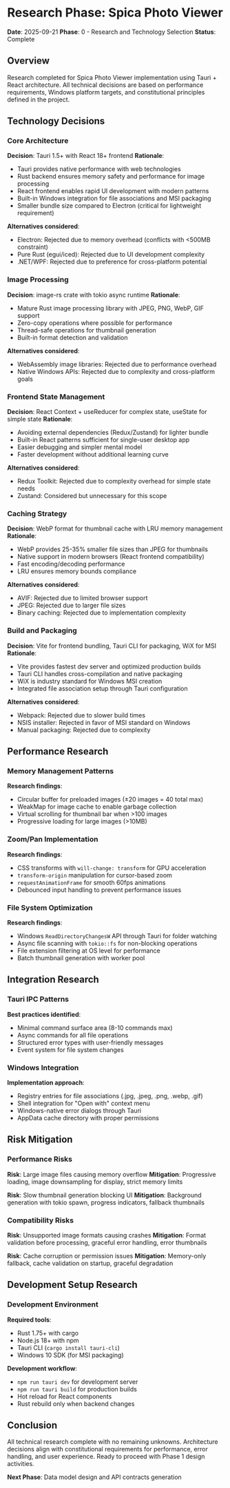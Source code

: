 # Research Phase: Spica Photo Viewer

**Date**: 2025-09-21
**Phase**: 0 - Research and Technology Selection
**Status**: Complete

## Overview

Research completed for Spica Photo Viewer implementation using Tauri + React architecture. All technical decisions are based on performance requirements, Windows platform targets, and constitutional principles defined in the project.

## Technology Decisions

### Core Architecture

**Decision**: Tauri 1.5+ with React 18+ frontend
**Rationale**:
- Tauri provides native performance with web technologies
- Rust backend ensures memory safety and performance for image processing
- React frontend enables rapid UI development with modern patterns
- Built-in Windows integration for file associations and MSI packaging
- Smaller bundle size compared to Electron (critical for lightweight requirement)

**Alternatives considered**:
- Electron: Rejected due to memory overhead (conflicts with <500MB constraint)
- Pure Rust (egui/iced): Rejected due to UI development complexity
- .NET/WPF: Rejected due to preference for cross-platform potential

### Image Processing

**Decision**: image-rs crate with tokio async runtime
**Rationale**:
- Mature Rust image processing library with JPEG, PNG, WebP, GIF support
- Zero-copy operations where possible for performance
- Thread-safe operations for thumbnail generation
- Built-in format detection and validation

**Alternatives considered**:
- WebAssembly image libraries: Rejected due to performance overhead
- Native Windows APIs: Rejected due to complexity and cross-platform goals

### Frontend State Management

**Decision**: React Context + useReducer for complex state, useState for simple state
**Rationale**:
- Avoiding external dependencies (Redux/Zustand) for lighter bundle
- Built-in React patterns sufficient for single-user desktop app
- Easier debugging and simpler mental model
- Faster development without additional learning curve

**Alternatives considered**:
- Redux Toolkit: Rejected due to complexity overhead for simple state needs
- Zustand: Considered but unnecessary for this scope

### Caching Strategy

**Decision**: WebP format for thumbnail cache with LRU memory management
**Rationale**:
- WebP provides 25-35% smaller file sizes than JPEG for thumbnails
- Native support in modern browsers (React frontend compatibility)
- Fast encoding/decoding performance
- LRU ensures memory bounds compliance

**Alternatives considered**:
- AVIF: Rejected due to limited browser support
- JPEG: Rejected due to larger file sizes
- Binary caching: Rejected due to implementation complexity

### Build and Packaging

**Decision**: Vite for frontend bundling, Tauri CLI for packaging, WiX for MSI
**Rationale**:
- Vite provides fastest dev server and optimized production builds
- Tauri CLI handles cross-compilation and native packaging
- WiX is industry standard for Windows MSI creation
- Integrated file association setup through Tauri configuration

**Alternatives considered**:
- Webpack: Rejected due to slower build times
- NSIS installer: Rejected in favor of MSI standard on Windows
- Manual packaging: Rejected due to complexity

## Performance Research

### Memory Management Patterns

**Research findings**:
- Circular buffer for preloaded images (±20 images = 40 total max)
- WeakMap for image cache to enable garbage collection
- Virtual scrolling for thumbnail bar when >100 images
- Progressive loading for large images (>10MB)

### Zoom/Pan Implementation

**Research findings**:
- CSS transforms with `will-change: transform` for GPU acceleration
- `transform-origin` manipulation for cursor-based zoom
- `requestAnimationFrame` for smooth 60fps animations
- Debounced input handling to prevent performance issues

### File System Optimization

**Research findings**:
- Windows `ReadDirectoryChangesW` API through Tauri for folder watching
- Async file scanning with `tokio::fs` for non-blocking operations
- File extension filtering at OS level for performance
- Batch thumbnail generation with worker pool

## Integration Research

### Tauri IPC Patterns

**Best practices identified**:
- Minimal command surface area (8-10 commands max)
- Async commands for all file operations
- Structured error types with user-friendly messages
- Event system for file system changes

### Windows Integration

**Implementation approach**:
- Registry entries for file associations (.jpg, .jpeg, .png, .webp, .gif)
- Shell integration for "Open with" context menu
- Windows-native error dialogs through Tauri
- AppData cache directory with proper permissions

## Risk Mitigation

### Performance Risks

**Risk**: Large image files causing memory overflow
**Mitigation**: Progressive loading, image downsampling for display, strict memory limits

**Risk**: Slow thumbnail generation blocking UI
**Mitigation**: Background generation with tokio spawn, progress indicators, fallback thumbnails

### Compatibility Risks

**Risk**: Unsupported image formats causing crashes
**Mitigation**: Format validation before processing, graceful error handling, error thumbnails

**Risk**: Cache corruption or permission issues
**Mitigation**: Memory-only fallback, cache validation on startup, graceful degradation

## Development Setup Research

### Development Environment

**Required tools**:
- Rust 1.75+ with cargo
- Node.js 18+ with npm
- Tauri CLI (`cargo install tauri-cli`)
- Windows 10 SDK (for MSI packaging)

**Development workflow**:
- `npm run tauri dev` for development server
- `npm run tauri build` for production builds
- Hot reload for React components
- Rust rebuild only when backend changes

## Conclusion

All technical research complete with no remaining unknowns. Architecture decisions align with constitutional requirements for performance, error handling, and user experience. Ready to proceed with Phase 1 design activities.

**Next Phase**: Data model design and API contracts generation